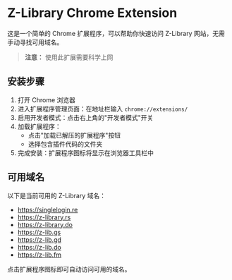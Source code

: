 # Z-Library Chrome Extension

这是一个简单的 Chrome 扩展程序，可以帮助你快速访问 Z-Library 网站，无需手动寻找可用域名。

> **注意：** 使用此扩展需要科学上网

## 安装步骤

1. 打开 Chrome 浏览器
2. 进入扩展程序管理页面：在地址栏输入 `chrome://extensions/`
3. 启用开发者模式：点击右上角的"开发者模式"开关
4. 加载扩展程序：
   - 点击"加载已解压的扩展程序"按钮
   - 选择包含插件代码的文件夹
5. 完成安装：扩展程序图标将显示在浏览器工具栏中

## 可用域名

以下是当前可用的 Z-Library 域名：

- https://singlelogin.re
- https://z-library.rs
- https://z-library.do
- https://z-lib.gs
- https://z-lib.gd
- https://z-lib.do
- https://z-lib.fm

点击扩展程序图标即可自动访问可用的域名。